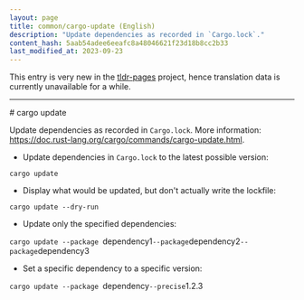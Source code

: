 ```yaml
---
layout: page
title: common/cargo-update (English)
description: "Update dependencies as recorded in `Cargo.lock`."
content_hash: 5aab54adee6eeafc8a48046621f23d18b8cc2b33
last_modified_at: 2023-09-23
---
```


This entry is very new in the [tldr-pages](https://github.com/tldr-pages/tldr) project, hence translation data is currently unavailable for a while.

<hr># cargo update

Update dependencies as recorded in `Cargo.lock`.
More information: <https://doc.rust-lang.org/cargo/commands/cargo-update.html>.

- Update dependencies in `Cargo.lock` to the latest possible version:

`cargo update`

- Display what would be updated, but don't actually write the lockfile:

`cargo update --dry-run`

- Update only the specified dependencies:

`cargo update --package `<span class="tldr-var badge badge-pill bg-dark-lm bg-white-dm text-white-lm text-dark-dm font-weight-bold">dependency1</span>` --package `<span class="tldr-var badge badge-pill bg-dark-lm bg-white-dm text-white-lm text-dark-dm font-weight-bold">dependency2</span>` --package `<span class="tldr-var badge badge-pill bg-dark-lm bg-white-dm text-white-lm text-dark-dm font-weight-bold">dependency3</span>

- Set a specific dependency to a specific version:

`cargo update --package `<span class="tldr-var badge badge-pill bg-dark-lm bg-white-dm text-white-lm text-dark-dm font-weight-bold">dependency</span>` --precise `<span class="tldr-var badge badge-pill bg-dark-lm bg-white-dm text-white-lm text-dark-dm font-weight-bold">1.2.3</span>
